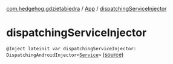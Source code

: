 [com.hedgehog.gdzietabiedra](../index.md) / [App](index.md) / [dispatchingServiceInjector](./dispatching-service-injector.md)

# dispatchingServiceInjector

`@Inject lateinit var dispatchingServiceInjector: DispatchingAndroidInjector<`[`Service`](https://developer.android.com/reference/android/app/Service.html)`>` [(source)](https://github.com/asvid/GdzieTaBiedra/tree/master/app/src/main/java/com/hedgehog/gdzietabiedra/App.kt#L25)